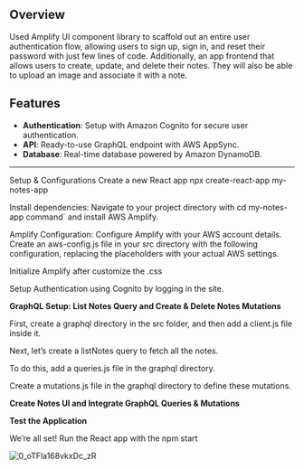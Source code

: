 ## Overview

Used Amplify UI component library to scaffold out an entire user authentication flow, allowing users to sign up, sign in, and reset their password with just few lines of code. Additionally, an app frontend that allows users to create, update, and delete their notes. They will also be able to upload an image and associate it with a note.

## Features

- **Authentication**: Setup with Amazon Cognito for secure user authentication.
- **API**: Ready-to-use GraphQL endpoint with AWS AppSync.
- **Database**: Real-time database powered by Amazon DynamoDB.
----
Setup & Configurations
Create a new React app npx create-react-app my-notes-app
   
Install dependencies: Navigate to your project directory with cd my-notes-app command` and install AWS Amplify.

Amplify Configuration: Configure Amplify with your AWS account details. Create an aws-config.js file in your src directory with the following configuration, replacing the placeholders with your actual AWS settings.
  
Initialize Amplify after customize the .css

Setup Authentication using Cognito by logging in the site.
   
**GraphQL Setup: List Notes Query and Create & Delete Notes Mutations**

First, create a graphql directory in the src folder, and then add a client.js file inside it.

Next, let’s create a listNotes query to fetch all the notes.

To do this, add a queries.js file in the graphql directory.

Create a mutations.js file in the graphql directory to define these mutations.

**Create Notes UI and Integrate GraphQL Queries & Mutations**

**Test the Application**

We’re all set! Run the React app with the npm start


![0_oTFla168vkxDc_zR](https://github.com/user-attachments/assets/f94fb576-0b61-4838-992a-d5ad43b78a4b)
